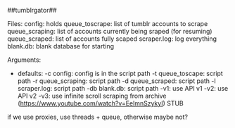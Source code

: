 ##tumblrgator##

Files:
config: holds 
queue_toscrape: list of tumblr accounts to scrape
queue_scraping: list of accounts currently being sraped (for resuming)
queue_scraped: list of accounts fully scaped
scraper.log: log everything
blank.db: blank database for starting

Arguments:
- defaults:
    -c config: config is in the script path
    -t queue_toscape: script path
    -r queue_scraping: script path
    -d queue_scraped: script path
    -l scraper.log: script path
    -db blank.db: script path
    -v1: use API v1
    -v2: use API v2
    -v3: use infinite scroll scraping from archive (https://www.youtube.com/watch?v=EelmnSzykyI) STUB

if we use proxies, use threads + queue, otherwise maybe not?